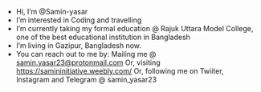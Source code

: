 - Hi, I’m @Samin-yasar
- I’m interested in Coding and travelling
- I’m currently taking my formal education @ Rajuk Uttara Model College, one of the best educational institution in Bangladesh
- I’m living in Gazipur, Bangladesh now.
- You can reach out to me by:
Mailing me @ samin.yasar23@protonmail.com
Or, visiting https://samininitiative.weebly.com/
Or, following me on Twiiter, Instagram and Telegram @ samin_yasar23

